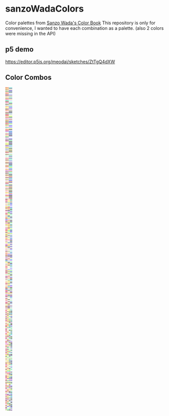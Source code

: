 # sanzoWadaColors

Color palettes from [Sanzo Wada's Color Book](https://sanzowada.app/)
This repository is only for convenience, I wanted to have each combination as a palette. (also 2 colors were missing in the API)

## p5 demo
https://editor.p5js.org/meodai/sketches/ZtTgQ4dXW

## Color Combos
![Color Palette Preview](dist/palettes.svg)
